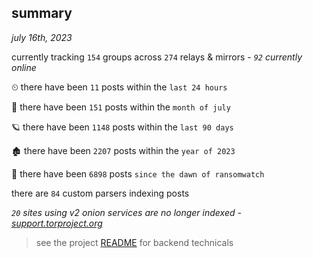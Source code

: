 
## summary
_july 16th, 2023_

currently tracking `154` groups across `274` relays & mirrors - _`92` currently online_

⏲ there have been `11` posts within the `last 24 hours`

🦈 there have been `151` posts within the `month of july`

🪐 there have been `1148` posts within the `last 90 days`

🏚 there have been `2207` posts within the `year of 2023`

🦕 there have been `6898` posts `since the dawn of ransomwatch`

there are `84` custom parsers indexing posts

_`20` sites using v2 onion services are no longer indexed - [support.torproject.org](https://support.torproject.org/onionservices/v2-deprecation/)_

> see the project [README](https://github.com/joshhighet/ransomwatch#ransomwatch--) for backend technicals
